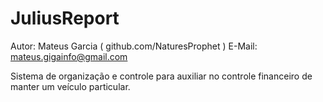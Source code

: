 # JuliusReport

Autor: Mateus Garcia ( github.com/NaturesProphet )
E-Mail: mateus.gigainfo@gmail.com

Sistema de organização e controle para auxiliar no controle financeiro de manter um veículo particular.

